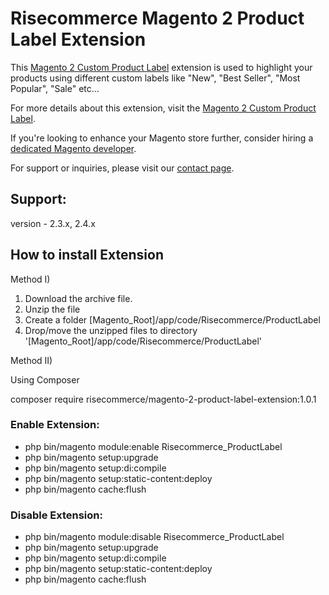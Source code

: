 # Risecommerce Magento 2 Product Label Extension

This [Magento 2 Custom Product Label](https://risecommerce.com/store/magento2-custom-product-label.html) extension is used to highlight your products using different custom labels like "New", "Best Seller", "Most Popular", "Sale" etc...

For more details about this extension, visit the [Magento 2 Custom Product Label](https://risecommerce.com/store/magento2-custom-product-label.html).

If you're looking to enhance your Magento store further, consider hiring a [dedicated Magento developer](https://risecommerce.com/hire-dedicated-magento-developer.html).

For support or inquiries, please visit our [contact page](https://risecommerce.com/contact).

## Support: 
version - 2.3.x, 2.4.x

## How to install Extension

Method I)

1. Download the archive file.
2. Unzip the file
3. Create a folder [Magento_Root]/app/code/Risecommerce/ProductLabel
4. Drop/move the unzipped files to directory '[Magento_Root]/app/code/Risecommerce/ProductLabel'

Method II)

Using Composer

composer require risecommerce/magento-2-product-label-extension:1.0.1

### Enable Extension:
- php bin/magento module:enable Risecommerce_ProductLabel
- php bin/magento setup:upgrade
- php bin/magento setup:di:compile
- php bin/magento setup:static-content:deploy
- php bin/magento cache:flush

### Disable Extension:
- php bin/magento module:disable Risecommerce_ProductLabel
- php bin/magento setup:upgrade
- php bin/magento setup:di:compile
- php bin/magento setup:static-content:deploy
- php bin/magento cache:flush
